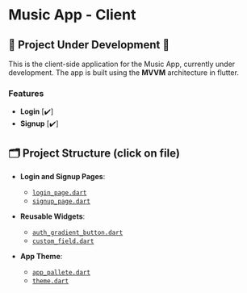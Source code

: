 # Music App - Client

## 🚧 Project Under Development 🚧

This is the client-side application for the Music App, currently under development. The app is built using the **MVVM** architecture in flutter.

### Features

- **Login** [✔️]  
- **Signup** [✔️]

## 🗂️ Project Structure (click on file)

- **Login and Signup Pages**:  
  - [`login_page.dart`](lib/features/auth/view/pages/login_page.dart)
  - [`signup_page.dart`](lib/features/auth/view/pages/signup_page.dart)

- **Reusable Widgets**:  
  - [`auth_gradient_button.dart`](lib/features/auth/view/widgets/auth_gradient_button.dart)
  - [`custom_field.dart`](lib/features/auth/view/widgets/custom_field.dart)

- **App Theme**:  
  - [`app_pallete.dart`](lib/core/theme/app_pallete.dart)
  - [`theme.dart`](lib/core/theme/theme.dart)
